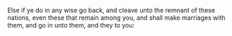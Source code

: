 Else if ye do in any wise go back, and cleave unto the remnant of these nations, even these that remain among you, and shall make marriages with them, and go in unto them, and they to you:
